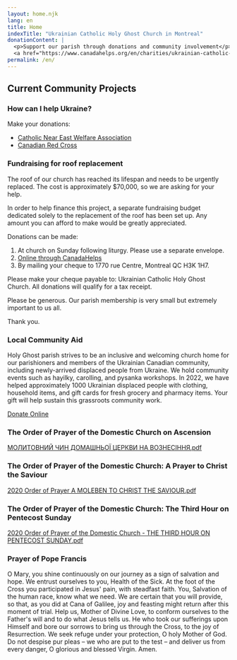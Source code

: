 ```yaml
---
layout: home.njk
lang: en
title: Home
indexTitle: "Ukrainian Catholic Holy Ghost Church in Montreal"
donationContent: |
  <p>Support our parish through donations and community involvement</p>
  <a href="https://www.canadahelps.org/en/charities/ukrainian-catholic-holy-ghost-church/" class="btn btn-dark">Donate Online</a>
permalink: /en/
---
```


## Current Community Projects

### How can I help Ukraine?

Make your donations:
- [Catholic Near East Welfare Association](https://cnewa.org/ca/campaings/ukraine/)
- [Canadian Red Cross](https://donate.redcross.ca/page/100227/donate/1)

### Fundraising for roof replacement

The roof of our church has reached its lifespan and needs to be urgently replaced. The cost is approximately $70,000, so we are asking for your help.

In order to help finance this project, a separate fundraising budget dedicated solely to the replacement of the roof has been set up. Any amount you can afford to make would be greatly appreciated.

Donations can be made:
1. At church on Sunday following liturgy. Please use a separate envelope.
2. [Online through CanadaHelps](https://www.canadahelps.org/en/charities/ukrainian-catholic-holy-ghost-church/campaign/roof-replacement-and-other-repairs/)
3. By mailing your cheque to 1770 rue Centre, Montreal QC H3K 1H7.

Please make your cheque payable to: Ukrainian Catholic Holy Ghost Church. All donations will qualify for a tax receipt.

Please be generous. Our parish membership is very small but extremely important to us all.

Thank you.

### Local Community Aid

Holy Ghost parish strives to be an inclusive and welcoming church home for our parishioners and members of the Ukrainian Canadian community, including newly-arrived displaced people from Ukraine. We hold community events such as hayilky, carolling, and pysanka workshops. In 2022, we have helped approximately 1000 Ukrainian displaced people with clothing, household items, and gift cards for fresh grocery and pharmacy items. Your gift will help sustain this grassroots community work.

[Donate Online](https://www.canadahelps.org/en/charities/ukrainian-catholic-holy-ghost-church/campaign/local-community-aid/)

### The Order of Prayer of the Domestic Church on Ascension

<div class="mt-3 mb-4">
<a href="{{ '/documents/МОЛИТОВНИЙ ЧИН ДОМАШНЬОЇ ЦЕРКВИ НА ВОЗНЕСІННЯ.pdf' | url }}" class="btn btn-outline-primary">
  <i class="bi bi-file-earmark-pdf me-2"></i>МОЛИТОВНИЙ ЧИН ДОМАШНЬОЇ ЦЕРКВИ НА ВОЗНЕСІННЯ.pdf
</a>
</div>

### The Order of Prayer of the Domestic Church: A Prayer to Christ the Saviour

<div class="mt-3 mb-4">
<a href="{{ '/documents/2020 Order of Prayer A MOLEBEN TO CHRIST THE SAVIOUR.pdf' | url }}" class="btn btn-outline-primary">
  <i class="bi bi-file-earmark-pdf me-2"></i>2020 Order of Prayer A MOLEBEN TO CHRIST THE SAVIOUR.pdf
</a>
</div>

### The Order of Prayer of the Domestic Church: The Third Hour on Pentecost Sunday

<div class="mt-3 mb-4">
<a href="{{ '/documents/2020 Order of Prayer of the Domestic Church - THE THIRD HOUR ON PENTECOST SUNDAY.pdf' | url }}" class="btn btn-outline-primary">
  <i class="bi bi-file-earmark-pdf me-2"></i>2020 Order of Prayer of the Domestic Church - THE THIRD HOUR ON PENTECOST SUNDAY.pdf
</a>
</div>

### Prayer of Pope Francis

O Mary, you shine continuously on our journey as a sign of salvation and hope.
We entrust ourselves to you, Health of the Sick. At the foot of the Cross you participated in Jesus' pain, with steadfast faith. You, Salvation of the human race, know what we need.
We are certain that you will provide, so that, as you did at Cana of Galilee, joy and feasting might return after this moment of trial.
Help us, Mother of Divine Love, to conform ourselves to the Father's will and to do what Jesus tells us. He who took our sufferings upon Himself and bore our sorrows to bring us through the Cross, to the joy of Resurrection.
We seek refuge under your protection, O holy Mother of God. Do not despise pur pleas – we who are put to the test – and deliver us from every danger, O glorious and blessed Virgin. Amen.
